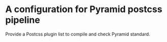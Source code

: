 # A configuration for Pyramid postcss pipeline

Provide a Postcss plugin list to compile and check Pyramid standard.
